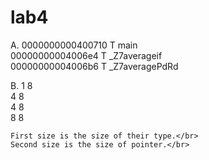 # lab4


A.
	0000000000400710 T main</br>
	00000000004006e4 T _Z7averageif</br>
	00000000004006b6 T _Z7averagePdRd</br>

B.
	1	8</br>
	4	8</br>
	4	8</br>
	8	8</br>

	First size is the size of their type.</br>
	Second size is the size of pointer.</br>
